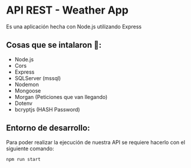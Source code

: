 # API REST - Weather App
Es una aplicación hecha con Node.js utilizando Express

## Cosas que se intalaron 📲: 
  - Node.js
  - Cors
  - Express
  - SQLServer (mssql)
  - Nodemon
  - Mongoose
  - Morgan (Peticiones que van llegando)
  - Dotenv   
  - bcryptjs (HASH Password)

## Entorno de desarrollo: 
Para poder realizar la ejecución de nuestra API se requiere hacerlo con el siguiente comando:

```bash 
npm run start
```